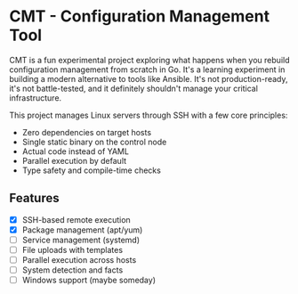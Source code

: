 # CMT - Configuration Management Tool

CMT is a fun experimental project exploring what happens when you rebuild configuration management from scratch in Go. It's a learning experiment in building a modern alternative to tools like Ansible. It's not production-ready, it's not battle-tested, and it definitely shouldn't manage your critical infrastructure.

This project manages Linux servers through SSH with a few core principles:
- Zero dependencies on target hosts
- Single static binary on the control node
- Actual code instead of YAML
- Parallel execution by default
- Type safety and compile-time checks

## Features

- [x] SSH-based remote execution
- [x] Package management (apt/yum)
- [ ] Service management (systemd)
- [ ] File uploads with templates
- [ ] Parallel execution across hosts
- [ ] System detection and facts
- [ ] Windows support (maybe someday)
